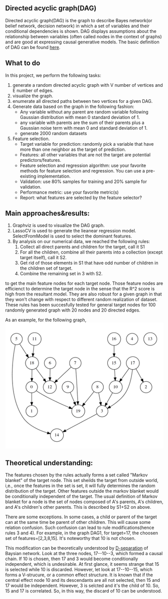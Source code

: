  ## Directed acyclic graph(DAG) 
Directed acyclic graph(DAG) is the graph to describe Bayes network(or belief network, decision network) in which a set of variables and their conditional dependencies is shown.  DAG displays assumptions about the relationship between variables (often called nodes in the context of graphs) and are good at expressing causal generative models.  The basic definition of DAG can be found [here](https://en.wikipedia.org/wiki/Directed_acyclic_graph). 

## What to do
In this project, we perform the following tasks:
1. generate a random directed acyclic graph with V number of vertices and E number of edges.
2. visualize the graph.
3. enumerate all directed paths between two vertices for a given DAG.
4. Generate data based on the graph in the following fashion:
   - Any variable without any parent are random variable following Gaussian distribution with mean 0 standard deviation of 1.
   - any variable with parents are the sum of their parents plus a Gaussian noise term with mean 0 and standard deviation of 1. 
   - generate 2000 random datasets
5. Feature selection.
   - Target variable for prediction: randomly pick a variable that have more than one neighbor as the target of prediction.
   - Features: all other variables that are not the target are potential predictors/features.
   - Feature selection and regression algorithm: use your favorite methods for feature selection and regression. You can use a pre-existing implementation.
   - Validation: use 80% samples for training and 20% sample for validation.
   - Performance metric: use your favorite metric(s)
   - Report: what features are selected by the feature selector?
   
## Main approaches&results:
 1.  Graphviz is used to visualize the DAG graph.
 2.  LassoCV is used to generate the lieanear regression model. SelectFromModel is used to select the dominant features.
 3.  By analysis on our numerical data, we reached the following rules: 
     1. Collect all direct parents and children for the target, call it S1
     2. For all the children, combine all their parents into a collection (except target itself), call it S2.
     3. Get rid of those elements in S1 that have odd number of children in the children set of target.
     4. Combine the remaining set in 3 with S2.
     
to get the main feature nodes for each target node. Those feature nodes are efficienct to determine the target node in the sense that the R^2 score is high from the resultant model. They are also robust for a given graph in that they won't change with respect to different random realization of dataset. These rules has been succesfully tested for general target nodes for 100 randomly generated graph with 20 nodes and 20 directed edges.  
     
As an example, for the following graph,
     <img src="./DAG1.png " width="900" height="400">
     
## Theoretical understanding:
The features chosen by the rules actually forms a set called "Markov blanket" of the target node. This set sheilds the target from outside world, i,e., once the features in the set is set, it will fully determines the random distribution of the target.  Other features outside the markov blanket would be conditionally independent of the target. The usual definition of Markov blanket for a node  is the set of nodes composed of A's parents, A's children, and A's children's other parents. This is described by S1+S2 on above. 

There are some exceptions. In some cases, a child or parent of the target can at the same time be parent of other children. This will cause some relation confusion. Such confusion can lead to rule modifications(hence rules 3 and 4). For example, in the graph DAG1, for target=17, the choosen set of features=[2,3,8,15]. It's noteworthy that 10 is not chosen.


This modification can be theoretically understood by [D-separation](https://www.youtube.com/watch?v=yDs_q6jKHb0&t=112s) of Baysian network. Look at the three nodes, 17--10--3, which formed a causal chain. If 10 is chosen, then 17 and 3 would become conditionally independent, which is undesirable. At first glance, it seems strange that 15 is selected while 10 is discarded. However, let look at 17--10--15, which forms a V-strucure, or a common effect structure. It is known that if the central effect node 10 and its descendants are all not selected, then 15 and 17 would be independent.  However, 3 is selcted and it's the child of 10. So, 15 and 17 is correlated. So, in this way, the discard of 10 can be understood.  



  

   
